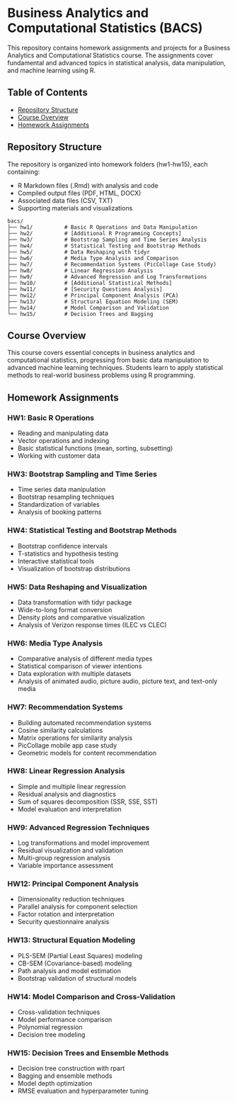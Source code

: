 # Business Analytics and Computational Statistics (BACS) 

This repository contains homework assignments and projects for a Business Analytics and Computational Statistics course. The assignments cover fundamental and advanced topics in statistical analysis, data manipulation, and machine learning using R.

## Table of Contents

- [Repository Structure](#repository-structure)
- [Course Overview](#course-overview)
- [Homework Assignments](#homework-assignments)

## Repository Structure

The repository is organized into homework folders (hw1-hw15), each containing:
- R Markdown files (.Rmd) with analysis and code
- Compiled output files (PDF, HTML, DOCX)
- Associated data files (CSV, TXT)
- Supporting materials and visualizations

```
bacs/
├── hw1/          # Basic R Operations and Data Manipulation
├── hw2/          # [Additional R Programming Concepts]
├── hw3/          # Bootstrap Sampling and Time Series Analysis
├── hw4/          # Statistical Testing and Bootstrap Methods
├── hw5/          # Data Reshaping with tidyr
├── hw6/          # Media Type Analysis and Comparison
├── hw7/          # Recommendation Systems (PicCollage Case Study)
├── hw8/          # Linear Regression Analysis
├── hw9/          # Advanced Regression and Log Transformations
├── hw10/         # [Additional Statistical Methods]
├── hw11/         # [Security Questions Analysis]
├── hw12/         # Principal Component Analysis (PCA)
├── hw13/         # Structural Equation Modeling (SEM)
├── hw14/         # Model Comparison and Validation
└── hw15/         # Decision Trees and Bagging
```

## Course Overview

This course covers essential concepts in business analytics and computational statistics, progressing from basic data manipulation to advanced machine learning techniques. Students learn to apply statistical methods to real-world business problems using R programming.

## Homework Assignments

### HW1: Basic R Operations
- Reading and manipulating data
- Vector operations and indexing
- Basic statistical functions (mean, sorting, subsetting)
- Working with customer data

### HW3: Bootstrap Sampling and Time Series
- Time series data manipulation
- Bootstrap resampling techniques
- Standardization of variables
- Analysis of booking patterns

### HW4: Statistical Testing and Bootstrap Methods
- Bootstrap confidence intervals
- T-statistics and hypothesis testing
- Interactive statistical tools
- Visualization of bootstrap distributions

### HW5: Data Reshaping and Visualization
- Data transformation with tidyr package
- Wide-to-long format conversion
- Density plots and comparative visualization
- Analysis of Verizon response times (ILEC vs CLEC)

### HW6: Media Type Analysis
- Comparative analysis of different media types
- Statistical comparison of viewer intentions
- Data exploration with multiple datasets
- Analysis of animated audio, picture audio, picture text, and text-only media

### HW7: Recommendation Systems
- Building automated recommendation systems
- Cosine similarity calculations
- Matrix operations for similarity analysis
- PicCollage mobile app case study
- Geometric models for content recommendation

### HW8: Linear Regression Analysis
- Simple and multiple linear regression
- Residual analysis and diagnostics
- Sum of squares decomposition (SSR, SSE, SST)
- Model evaluation and interpretation

### HW9: Advanced Regression Techniques
- Log transformations and model improvement
- Residual visualization and validation
- Multi-group regression analysis
- Variable importance assessment

### HW12: Principal Component Analysis
- Dimensionality reduction techniques
- Parallel analysis for component selection
- Factor rotation and interpretation
- Security questionnaire analysis

### HW13: Structural Equation Modeling
- PLS-SEM (Partial Least Squares) modeling
- CB-SEM (Covariance-based) modeling
- Path analysis and model estimation
- Bootstrap validation of structural models

### HW14: Model Comparison and Cross-Validation
- Cross-validation techniques
- Model performance comparison
- Polynomial regression
- Decision tree modeling

### HW15: Decision Trees and Ensemble Methods
- Decision tree construction with rpart
- Bagging and ensemble methods
- Model depth optimization
- RMSE evaluation and hyperparameter tuning
